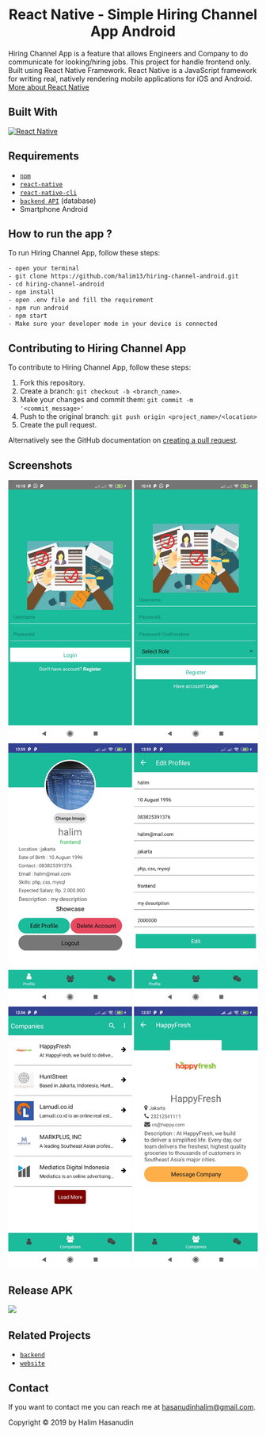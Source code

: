 <h1 align="center">React Native - Simple Hiring Channel App Android</h1>

Hiring Channel App is a feature that allows Engineers and Company  to do communicate for looking/hiring jobs. This project for handle frontend only. Built using React Native Framework.
React Native is a JavaScript framework for writing real, natively rendering mobile applications for iOS and Android. [More about React Native](https://facebook.github.io/react-native/)
## Built With
[![React Native](https://img.shields.io/badge/ReactNative-0.60-blue)](https://facebook.github.io/react-native/)

## Requirements
- [`npm`](https://www.npmjs.com/get-npm)
- [`react-native`](https://facebook.github.io/react-native/docs/getting-started)
- [`react-native-cli`](https://facebook.github.io/react-native/docs/getting-started)
- [`backend API`](https://github.com/halim13/hiring-app) (database)
- Smartphone Android

## How to run the app ?
To run Hiring Channel App, follow these steps:
```
- open your terminal
- git clone https://github.com/halim13/hiring-channel-android.git
- cd hiring-channel-android
- npm install
- open .env file and fill the requirement
- npm run android
- npm start
- Make sure your developer mode in your device is connected
```

## Contributing to Hiring Channel App
To contribute to Hiring Channel App, follow these steps:

1. Fork this repository.
2. Create a branch: `git checkout -b <branch_name>`.
3. Make your changes and commit them: `git commit -m '<commit_message>'`
4. Push to the original branch: `git push origin <project_name>/<location>`
5. Create the pull request.

Alternatively see the GitHub documentation on [creating a pull request](https://help.github.com/en/github/collaborating-with-issues-and-pull-requests/creating-a-pull-request).

## Screenshots
<div align="center">
    <img width="250" src="./src/public/screenshoots/login.jpg">
    <img width="250" src="./src/public/screenshoots/register.jpg">
    <img width="250" src="./src/public/screenshoots/profile.jpg">
    <img width="250" src="./src/public/screenshoots/prodileEdit.jpg">
    <img width="250" src="./src/public/screenshoots/companiesList.jpg">
    <img width="250" src="./src/public/screenshoots/companyProfile.jpg">
</div>

## Release APK

<a href="https://drive.google.com/file/d/1fbkBiJbrgRpUTmFlOs-WQlc4pwHCtee_/view?usp=sharing">
  <img src="https://img.shields.io/badge/Download%20from-Google%20Drive-blue.svg?style=popout&logo=google-drive"/>
</a>

## Related Projects
- [`backend`](https://github.com/halim13/hiring-app)
- [`website`](https://github.com/halim13/hiring-react-js)

## Contact

If you want to contact me you can reach me at <hasanudinhalim@gmail.com>.

Copyright © 2019 by Halim Hasanudin
